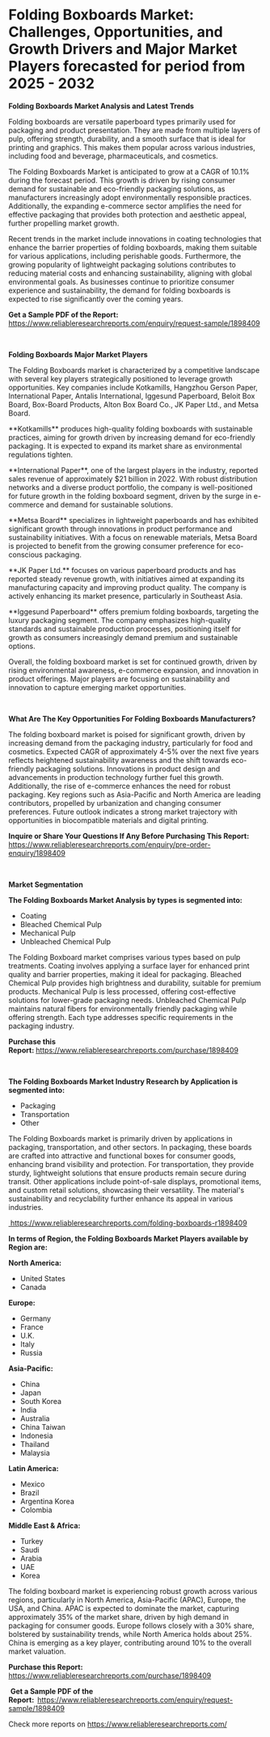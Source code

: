<p><h1>Folding Boxboards Market: Challenges, Opportunities, and Growth Drivers and Major Market Players forecasted for period from 2025 - 2032</h1></p><p><strong>Folding Boxboards Market Analysis and Latest Trends</strong></p>
<p><p>Folding boxboards are versatile paperboard types primarily used for packaging and product presentation. They are made from multiple layers of pulp, offering strength, durability, and a smooth surface that is ideal for printing and graphics. This makes them popular across various industries, including food and beverage, pharmaceuticals, and cosmetics.</p><p>The Folding Boxboards Market is anticipated to grow at a CAGR of 10.1% during the forecast period. This growth is driven by rising consumer demand for sustainable and eco-friendly packaging solutions, as manufacturers increasingly adopt environmentally responsible practices. Additionally, the expanding e-commerce sector amplifies the need for effective packaging that provides both protection and aesthetic appeal, further propelling market growth.</p><p>Recent trends in the market include innovations in coating technologies that enhance the barrier properties of folding boxboards, making them suitable for various applications, including perishable goods. Furthermore, the growing popularity of lightweight packaging solutions contributes to reducing material costs and enhancing sustainability, aligning with global environmental goals. As businesses continue to prioritize consumer experience and sustainability, the demand for folding boxboards is expected to rise significantly over the coming years.</p></p>
<p><strong>Get a Sample PDF of the Report:&nbsp;</strong> <a href="https://www.reliableresearchreports.com/enquiry/request-sample/1898409?utm_campaign=3025&utm_medium=2&utm_source=Github&utm_content=ia&utm_term=02042025&utm_id=folding-boxboards">https://www.reliableresearchreports.com/enquiry/request-sample/1898409</a></p>
<p>&nbsp;</p>
<p><strong>Folding Boxboards Major Market Players</strong></p>
<p><p>The Folding Boxboards market is characterized by a competitive landscape with several key players strategically positioned to leverage growth opportunities. Key companies include Kotkamills, Hangzhou Gerson Paper, International Paper, Antalis International, Iggesund Paperboard, Beloit Box Board, Box-Board Products, Alton Box Board Co., JK Paper Ltd., and Metsa Board.</p><p>**Kotkamills** produces high-quality folding boxboards with sustainable practices, aiming for growth driven by increasing demand for eco-friendly packaging. It is expected to expand its market share as environmental regulations tighten.</p><p>**International Paper**, one of the largest players in the industry, reported sales revenue of approximately $21 billion in 2022. With robust distribution networks and a diverse product portfolio, the company is well-positioned for future growth in the folding boxboard segment, driven by the surge in e-commerce and demand for sustainable solutions.</p><p>**Metsa Board** specializes in lightweight paperboards and has exhibited significant growth through innovations in product performance and sustainability initiatives. With a focus on renewable materials, Metsa Board is projected to benefit from the growing consumer preference for eco-conscious packaging.</p><p>**JK Paper Ltd.** focuses on various paperboard products and has reported steady revenue growth, with initiatives aimed at expanding its manufacturing capacity and improving product quality. The company is actively enhancing its market presence, particularly in Southeast Asia.</p><p>**Iggesund Paperboard** offers premium folding boxboards, targeting the luxury packaging segment. The company emphasizes high-quality standards and sustainable production processes, positioning itself for growth as consumers increasingly demand premium and sustainable options.</p><p>Overall, the folding boxboard market is set for continued growth, driven by rising environmental awareness, e-commerce expansion, and innovation in product offerings. Major players are focusing on sustainability and innovation to capture emerging market opportunities.</p></p>
<p>&nbsp;</p>
<p><strong>What Are The Key Opportunities For Folding Boxboards Manufacturers?</strong></p>
<p><p>The folding boxboard market is poised for significant growth, driven by increasing demand from the packaging industry, particularly for food and cosmetics. Expected CAGR of approximately 4-5% over the next five years reflects heightened sustainability awareness and the shift towards eco-friendly packaging solutions. Innovations in product design and advancements in production technology further fuel this growth. Additionally, the rise of e-commerce enhances the need for robust packaging. Key regions such as Asia-Pacific and North America are leading contributors, propelled by urbanization and changing consumer preferences. Future outlook indicates a strong market trajectory with opportunities in biocompatible materials and digital printing.</p></p>
<p><strong>Inquire or Share Your Questions If Any Before Purchasing This Report:</strong> <a href="https://www.reliableresearchreports.com/enquiry/pre-order-enquiry/1898409?utm_campaign=3025&utm_medium=2&utm_source=Github&utm_content=ia&utm_term=02042025&utm_id=folding-boxboards">https://www.reliableresearchreports.com/enquiry/pre-order-enquiry/1898409</a></p>
<p>&nbsp;</p>
<p><strong>Market Segmentation</strong></p>
<p><strong>The Folding Boxboards Market Analysis by types is segmented into:</strong></p>
<p><ul><li>Coating</li><li>Bleached Chemical Pulp</li><li>Mechanical Pulp</li><li>Unbleached Chemical Pulp</li></ul></p>
<p><p>The Folding Boxboard market comprises various types based on pulp treatments. Coating involves applying a surface layer for enhanced print quality and barrier properties, making it ideal for packaging. Bleached Chemical Pulp provides high brightness and durability, suitable for premium products. Mechanical Pulp is less processed, offering cost-effective solutions for lower-grade packaging needs. Unbleached Chemical Pulp maintains natural fibers for environmentally friendly packaging while offering strength. Each type addresses specific requirements in the packaging industry.</p></p>
<p><strong>Purchase this Report:&nbsp;</strong><a href="https://www.reliableresearchreports.com/purchase/1898409?utm_campaign=3025&utm_medium=2&utm_source=Github&utm_content=ia&utm_term=02042025&utm_id=folding-boxboards">https://www.reliableresearchreports.com/purchase/1898409</a></p>
<p>&nbsp;</p>
<p><strong>The Folding Boxboards Market Industry Research by Application is segmented into:</strong></p>
<p><ul><li>Packaging</li><li>Transportation</li><li>Other</li></ul></p>
<p><p>The Folding Boxboards market is primarily driven by applications in packaging, transportation, and other sectors. In packaging, these boards are crafted into attractive and functional boxes for consumer goods, enhancing brand visibility and protection. For transportation, they provide sturdy, lightweight solutions that ensure products remain secure during transit. Other applications include point-of-sale displays, promotional items, and custom retail solutions, showcasing their versatility. The material's sustainability and recyclability further enhance its appeal in various industries.</p></p>
<p><a href="https://www.reliableresearchreports.com/folding-boxboards-r1898409?utm_campaign=3025&utm_medium=2&utm_source=Github&utm_content=ia&utm_term=02042025&utm_id=folding-boxboards">&nbsp;https://www.reliableresearchreports.com/folding-boxboards-r1898409</a></p>
<p><strong>In terms of Region, the Folding Boxboards Market Players available by Region are:</strong></p>
<p>
    <p> <strong> North America: </strong>
        <ul>
            <li>United States</li>
            <li>Canada</li>
        </ul>
        </p> 
    <p> <strong> Europe: </strong>
        <ul>
            <li>Germany</li>
            <li>France</li>
            <li>U.K.</li>
            <li>Italy</li>
            <li>Russia</li>
        </ul>
        </p> 
    <p> <strong> Asia-Pacific: </strong>
        <ul>
            <li>China</li>
            <li>Japan</li>
            <li>South Korea</li>
            <li>India</li>
            <li>Australia</li>
            <li>China Taiwan</li>
            <li>Indonesia</li>
            <li>Thailand</li>
            <li>Malaysia</li>
        </ul>
        </p> 
    <p> <strong> Latin America: </strong>
        <ul>
            <li>Mexico</li>
            <li>Brazil</li>
            <li>Argentina Korea</li>
            <li>Colombia</li>
        </ul>
        </p> 
    <p> <strong> Middle East & Africa: </strong>
        <ul>
            <li>Turkey</li>
            <li>Saudi</li>
            <li>Arabia</li>
            <li>UAE</li>
            <li>Korea</li>
        </ul>
    </p>
    </p>
<p><p>The folding boxboard market is experiencing robust growth across various regions, particularly in North America, Asia-Pacific (APAC), Europe, the USA, and China. APAC is expected to dominate the market, capturing approximately 35% of the market share, driven by high demand in packaging for consumer goods. Europe follows closely with a 30% share, bolstered by sustainability trends, while North America holds about 25%. China is emerging as a key player, contributing around 10% to the overall market valuation.</p></p>
<p><strong>Purchase this Report: </strong><a href="https://www.reliableresearchreports.com/purchase/1898409?utm_campaign=3025&utm_medium=2&utm_source=Github&utm_content=ia&utm_term=02042025&utm_id=folding-boxboards">https://www.reliableresearchreports.com/purchase/1898409</a></p>
<p>&nbsp;<strong>Get a Sample PDF of the Report:&nbsp;&nbsp;</strong><a href="https://www.reliableresearchreports.com/enquiry/request-sample/1898409?utm_campaign=3025&utm_medium=2&utm_source=Github&utm_content=ia&utm_term=02042025&utm_id=folding-boxboards">https://www.reliableresearchreports.com/enquiry/request-sample/1898409</a></p>
<p><strong></strong></p>
<p>Check more reports on <a href="https://www.reliableresearchreports.com/?utm_campaign=3025&utm_medium=2&utm_source=Github&utm_content=ia&utm_term=02042025&utm_id=folding-boxboards">https://www.reliableresearchreports.com/</a></p>